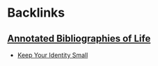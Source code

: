 
# Backlinks
## [Annotated Bibliographies of Life](<Annotated Bibliographies of Life.md>)
- [Keep Your Identity Small](<Keep Your Identity Small.md>)

